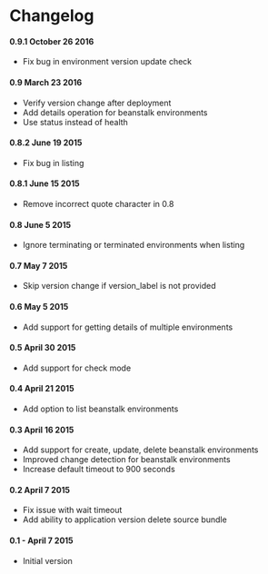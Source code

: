 # Changelog

#### 0.9.1 October 26 2016
- Fix bug in environment version update check

#### 0.9 March 23 2016
- Verify version change after deployment
- Add details operation for beanstalk environments
- Use status instead of health

#### 0.8.2 June 19 2015
- Fix bug in listing

#### 0.8.1 June 15 2015
- Remove incorrect quote character in 0.8

#### 0.8 June 5 2015
- Ignore terminating or terminated environments when listing

#### 0.7 May 7 2015
- Skip version change if version_label is not provided

#### 0.6 May 5 2015
- Add support for getting details of multiple environments

#### 0.5 April 30 2015
- Add support for check mode

#### 0.4 April 21 2015
- Add option to list beanstalk environments

#### 0.3 April 16 2015
- Add support for create, update, delete beanstalk environments
- Improved change detection for beanstalk environments
- Increase default timeout to 900 seconds

#### 0.2 April 7 2015
- Fix issue with wait timeout
- Add ability to application version delete source bundle

#### 0.1 - April 7 2015
- Initial version
